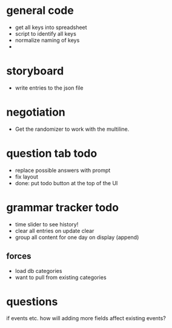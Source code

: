 # general code
- get all keys into spreadsheet
- script to identify all keys
- normalize naming of keys
- 

# storyboard
- write entries to the json file


# negotiation
- Get the randomizer to work with the multiline.

# question tab todo 
- replace possible answers with prompt
- fix layout
- done: put todo button at the top of the UI


# grammar tracker todo
- time slider to see history!
- clear all entries on update clear
- group all content for one day on display (append)

## forces
- load db categories
- want to pull from existing categories



# questions
if events etc. how will adding more fields affect existing events?

 